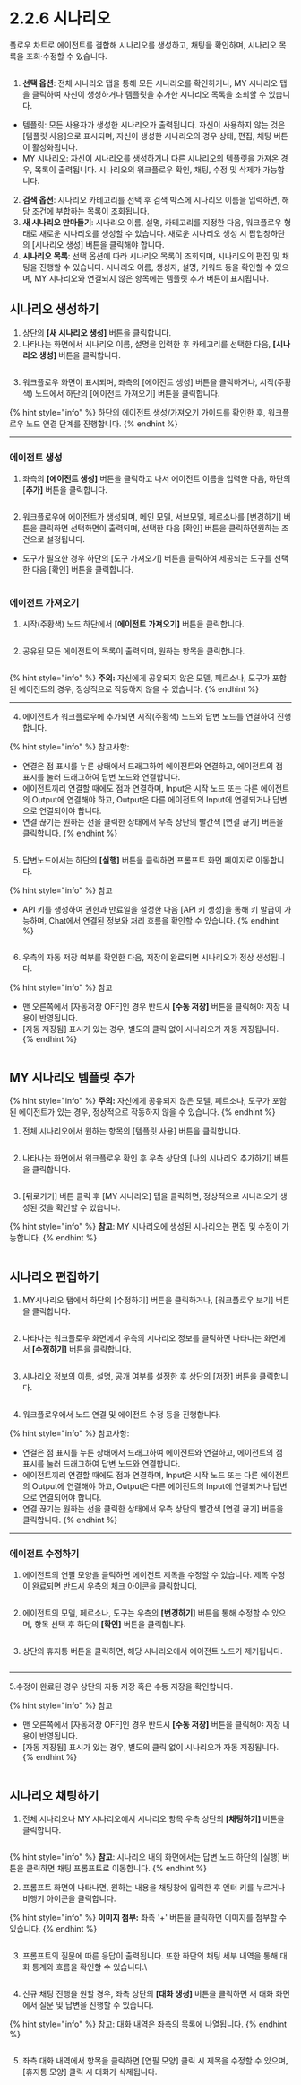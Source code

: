 # 2.2.6 시나리오

플로우 차트로 에이전트를 결합해 시나리오를 생성하고, 채팅을 확인하며, 시나리오 목록을 조회·수정할 수 있습니다.

<figure><img src="../../.gitbook/assets/image (2) (1) (1).png" alt=""><figcaption></figcaption></figure>

1. **선택 옵션**: 전체 시나리오 탭을 통해 모든 시나리오를 확인하거나, MY 시나리오 탭을 클릭하여 자신이 생성하거나 템플릿을 추가한 시나리오 목록을 조회할 수 있습니다.

* 템플릿: 모든 사용자가 생성한 시나리오가 출력됩니다. 자신이 사용하지 않는 것은 \[템플릿 사용]으로 표시되며, 자신이 생성한 시나리오의 경우 상태, 편집, 채팅 버튼이 활성화됩니다.
* MY 시나리오: 자신이 시나리오를 생성하거나 다른 시나리오의 템플릿을 가져온 경우, 목록이 출력됩니다. 시나리오의 워크플로우 확인, 채팅, 수정 및 삭제가 가능합니다.

2. **검색 옵션**: 시나리오 카테고리를 선택 후 검색 박스에 시나리오 이름을 입력하면, 해당 조건에 부합하는 목록이 조회됩니다.
3. **새 시나리오 만마들기**: 시나리오 이름, 설명, 카테고리를 지정한 다음, 워크플로우 형태로 새로운 시나리오를 생성할 수 있습니다. 새로운 시나리오 생성 시 팝업창하단의 \[시나리오 생성] 버튼을 클릭해야 합니다.
4. **시나리오 목록**: 선택 옵션에 따라 시나리오 목록이 조회되며, 시나리오의 편집 및 채팅을 진행할 수 있습니다. 시나리오 이름, 생성자, 설명, 키워드 등을 확인할 수 있으며, MY 시나리오와 연결되지 않은 항목에는 템플릿 추가 버튼이 표시됩니다.



## **시나리오 생성하기**

1. 상단의 **\[새 시나리오 생성]** 버튼을 클릭합니다.
2. 나타나는 화면에서 시나리오 이름, 설명을 입력한 후 카테고리를 선택한 다음, **\[시나리오 생성]** 버튼을 클릭합니다.

<div align="left"><figure><img src="../../.gitbook/assets/image (425).png" alt=""><figcaption></figcaption></figure></div>

3. 워크플로우 화면이 표시되며, 좌측의 \[에이전트 생성] 버튼을 클릭하거나, 시작(주황색) 노드에서 하단의 \[에이전트 가져오기] 버튼을 클릭합니다.&#x20;

{% hint style="info" %}
하단의 에이전트 생성/가져오기 가이드를 확인한 후, 워크플로우 노드 연결 단계를 진행합니다.
{% endhint %}

***

### **에이전트 생성**

1. 좌측의 **\[에이전트 생성]** 버튼을 클릭하고 나서 에이전트 이름을 입력한 다음, 하단의\[**추가]** 버튼을 클릭합니다.

<div align="left"><figure><img src="../../.gitbook/assets/image (63).png" alt=""><figcaption></figcaption></figure></div>

2. 워크플로우에 에이전트가 생성되며, 메인 모델, 서브모델, 페르소나를 \[변경하기] 버튼을 클릭하면 선택화면이 출력되며, 선택한 다음 \[확인] 버튼을 클릭하면원하는 조건으로 설정됩니다.&#x20;

* 도구가 필요한 경우 하단의 \[도구 가져오기] 버튼을 클릭하여 제공되는 도구를 선택한 다음 \[확인] 버튼을 클릭합니다.

<div align="left"><figure><img src="../../.gitbook/assets/image (57).png" alt=""><figcaption></figcaption></figure></div>

### **에이전트 가져오기**

1. 시작(주황색) 노드 하단에서 **\[에이전트 가져오기]** 버튼을 클릭합니다.

<div align="left"><figure><img src="../../.gitbook/assets/image (58).png" alt=""><figcaption></figcaption></figure></div>

2. 공유된 모든 에이전트의 목록이 출력되며, 원하는 항목을 클릭합니다.

<div align="left"><figure><img src="../../.gitbook/assets/image (60).png" alt=""><figcaption></figcaption></figure></div>

{% hint style="info" %}
**주의:** 자신에게 공유되지 않은 모델, 페르소나, 도구가 포함된 에이전트의 경우, 정상적으로 작동하지 않을 수 있습니다.
{% endhint %}

***

4. 에이전트가 워크플로우에 추가되면 시작(주황색) 노드와 답변 노드를 연결하여 진행합니다.

{% hint style="info" %}
참고사항:

* 연결은 점 표시를 누른 상태에서 드래그하여 에이전트와 연결하고, 에이전트의 점 표시를 눌러 드래그하여 답변 노드와 연결합니다.
* 에이전트끼리 연결할 때에도 점과 연결하며, Input은 시작 노드 또는 다른 에이전트의 Output에 연결해야 하고, Output은 다른 에이전트의 Input에 연결되거나 답변으로 연결되어야 합니다.
* 연결 끊기는 원하는 선을 클릭한 상태에서 우측 상단의 빨간색 \[연결 끊기] 버튼을 클릭합니다.
{% endhint %}

<figure><img src="../../.gitbook/assets/image (351).png" alt=""><figcaption></figcaption></figure>

5. 답변노드에서는 하단의 **\[실행]** 버튼을 클릭하면 프롬프트 화면 페이지로 이동합니다.

{% hint style="info" %}
참고

* API 키를 생성하여 권한과 만료일을 설정한 다음 \[API 키 생성]을 통해 키 발급이 가능하며, Chat에서 연결된 정보와 처리 흐름을 확인할 수 있습니다.
{% endhint %}

<div align="left"><figure><img src="../../.gitbook/assets/image (1) (1) (1) (1) (1) (1) (1).png" alt=""><figcaption></figcaption></figure></div>

6. 우측의 자동 저장 여부를 확인한 다음, 저장이 완료되면 시나리오가 정상 생성됩니다.

{% hint style="info" %}
참고

* 맨 오른쪽에서 \[자동저장 OFF]인 경우 반드시 **\[수동 저장]** 버튼을 클릭해야 저장 내용이 반영됩니다.
* \[자동 저장됨] 표시가 있는 경우, 별도의 클릭 없이 시나리오가 자동 저장됩니다.
{% endhint %}

<div align="left"><figure><img src="../../.gitbook/assets/image (56).png" alt=""><figcaption></figcaption></figure></div>



## **MY 시나리오 템플릿 추가**

{% hint style="info" %}
**주의:** 자신에게 공유되지 않은 모델, 페르소나, 도구가 포함된 에이전트가 있는 경우, 정상적으로 작동하지 않을 수 있습니다.
{% endhint %}

1. 전체 시나리오에서 원하는 항목의 \[템플릿 사용] 버튼을 클릭합니다.

<div align="left"><figure><img src="../../.gitbook/assets/image (3) (1).png" alt=""><figcaption></figcaption></figure></div>

2. 나타나는 화면에서 워크플로우 확인 후 우측 상단의 \[나의 시나리오 추가하기] 버튼을 클릭합니다.

<div align="left"><figure><img src="../../.gitbook/assets/image (353).png" alt=""><figcaption></figcaption></figure></div>

3. \[뒤로가기] 버튼 클릭 후 \[MY 시나리오] 탭을 클릭하면, 정상적으로 시나리오가 생성된 것을 확인할 수 있습니다.

{% hint style="info" %}
**참고**: MY 시나리오에 생성된 시나리오는 편집 및 수정이 가능합니다.
{% endhint %}

<div align="left"><figure><img src="../../.gitbook/assets/image (1) (1) (1) (1) (1).png" alt=""><figcaption></figcaption></figure></div>

## **시나리오 편집하기**

1. MY시나리오 탭에서 하단의 \[수정하기] 버튼을 클릭하거나, \[워크플로우 보기] 버튼을 클릭합니다.

<div align="left"><figure><img src="../../.gitbook/assets/image (1) (1) (1) (1) (1) (1).png" alt=""><figcaption></figcaption></figure></div>

2. 나타나는 워크플로우 화면에서 우측의 시나리오 정보를 클릭하면 나타나는 화면에서 **\[수정하기]** 버튼을 클릭합니다.

<div align="left"><figure><img src="../../.gitbook/assets/image (358).png" alt=""><figcaption></figcaption></figure></div>

3. 시나리오 정보의 이름, 설명, 공개 여부를 설정한 후 상단의 \[저장] 버튼을 클릭합니다.

<div align="left"><figure><img src="../../.gitbook/assets/image (360).png" alt=""><figcaption></figcaption></figure></div>

4. 워크플로우에서 노드 연결 및 에이전트 수정 등을 진행합니다.

{% hint style="info" %}
참고사항:

* 연결은 점 표시를 누른 상태에서 드래그하여 에이전트와 연결하고, 에이전트의 점 표시를 눌러 드래그하여 답변 노드와 연결합니다.
* 에이전트끼리 연결할 때에도 점과 연결하며, Input은 시작 노드 또는 다른 에이전트의 Output에 연결해야 하고, Output은 다른 에이전트의 Input에 연결되거나 답변으로 연결되어야 합니다.
* 연결 끊기는 원하는 선을 클릭한 상태에서 우측 상단의 빨간색 \[연결 끊기] 버튼을 클릭합니다.
{% endhint %}

***

### **에이전트 수정하기**

1. 에이전트의 연필 모양을 클릭하면 에이전트 제목을 수정할 수 있습니다. 제목 수정이 완료되면 반드시 우측의 체크 아이콘을 클릭합니다.

<div align="left"><figure><img src="../../.gitbook/assets/image (48).png" alt=""><figcaption></figcaption></figure></div>

2. 에이전트의 모델, 페르소나, 도구는 우측의 **\[변경하기]** 버튼을 통해 수정할 수 있으며, 항목 선택 후 하단의 **\[확인]** 버튼을 클릭합니다.&#x20;

<div align="left"><figure><img src="../../.gitbook/assets/image (50).png" alt=""><figcaption></figcaption></figure></div>

3. 상단의 휴지통 버튼을 클릭하면, 해당 시나리오에서 에이전트 노드가 제거됩니다.

<div align="left"><figure><img src="../../.gitbook/assets/image (51).png" alt=""><figcaption></figcaption></figure></div>

***

5.수정이 완료된 경우 상단의 자동 저장 혹은 수동 저장을 확인합니다.

{% hint style="info" %}
참고

* 맨 오른쪽에서 \[자동저장 OFF]인 경우 반드시 **\[수동 저장]** 버튼을 클릭해야 저장 내용이 반영됩니다.
* \[자동 저장됨] 표시가 있는 경우, 별도의 클릭 없이 시나리오가 자동 저장됩니다.
{% endhint %}

<div align="left"><figure><img src="../../.gitbook/assets/image (45).png" alt=""><figcaption></figcaption></figure></div>



## **시나리오 채팅하기**

1. 전체 시나리오나 MY 시나리오에서 시나리오 항목 우측 상단의 **\[채팅하기]** 버튼을 클릭합니다.

<div align="left"><figure><img src="../../.gitbook/assets/image (1) (1) (1) (1).png" alt=""><figcaption></figcaption></figure></div>

{% hint style="info" %}
**참고**: 시나리오 내의 화면에서는 답변 노드 하단의 \[실행] 버튼을 클릭하면 채팅 프롬프트로 이동합니다.
{% endhint %}

2. 프롬프트 화면이 나타나면, 원하는 내용을 채팅창에 입력한 후 엔터 키를 누르거나 비행기 아이콘을 클릭합니다.

{% hint style="info" %}
**이미지 첨부:** 좌측 '+' 버튼을 클릭하면 이미지를 첨부할 수 있습니다.
{% endhint %}

<div align="left"><figure><img src="../../.gitbook/assets/image (39).png" alt=""><figcaption></figcaption></figure></div>

3. 프롬프트의 질문에 따른 응답이 출력됩니다. 또한 하단의 채팅 세부 내역을 통해 대화 통계와 흐름을 확인할 수 있습니다.\


<div align="left"><figure><img src="../../.gitbook/assets/image (1) (1) (1).png" alt=""><figcaption></figcaption></figure></div>

4. 신규 채팅 진행을 원할 경우, 좌측 상단의 **\[대화 생성]** 버튼을 클릭하면 새 대화 화면에서 질문 및 답변을 진행할 수 있습니다.

{% hint style="info" %}
참고: 대화 내역은 좌측의 목록에 나열됩니다.
{% endhint %}

<figure><img src="../../.gitbook/assets/image (446).png" alt=""><figcaption></figcaption></figure>

5. 좌측 대화 내역에서 항목을 클릭하면 \[연필 모양] 클릭 시 제목을 수정할 수 있으며, \[휴지통 모양] 클릭 시 대화가 삭제됩니다.

<div align="left"><figure><img src="../../.gitbook/assets/image (361).png" alt=""><figcaption></figcaption></figure></div>



